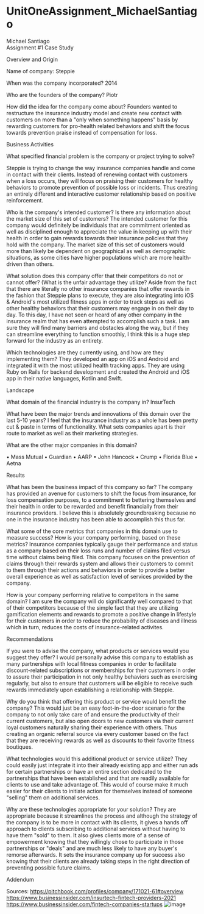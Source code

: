 # UnitOneAssignment_MichaelSantiago

Michael Santiago  
Assignment #1
Case Study

Overview and Origin

Name of company: Steppie

When was the company incorporated? 
2014

Who are the founders of the company? 
Piotr

How did the idea for the company come about?
Founders wanted to restructure the insurance industry model and create new contact with customers on more than a "only when something happens" basis by rewarding customers for pro-health related behaviors and shift the focus towards prevention praise instead of compensation for loss.

Business Activities

What specified financial problem is the company or project trying to solve?

Steppie is trying to change the way insurance companies handle and come in contact with their clients. Instead of renewing contact with customers when a loss occurs, they will focus on praising their customers for healthy behaviors to promote prevention of possible loss or incidents. Thus creating an entirely different and interactive customer relationship based on positive reinforcement.

Who is the company's intended customer? Is there any information about the market size of this set of customers?
The intended customer for this company would definitely be individuals that are commitment oriented as well as disciplined enough to appreciate the value in keeping up with their health in order to gain rewards towards their insurance policies that they hold with the company. The market size of this set of customers would more than likely be dependent on geographical as well as demographic situations, as some cities have higher populations which are more health-driven than others. 

What solution does this company offer that their competitors do not or cannot offer? (What is the unfair advantage they utilize?
Aside from the fact that there are literally no other insurance companies that offer rewards in the fashion that Steppie plans to execute, they are also integrating into iOS & Android's most utilized fitness apps in order to track steps as well as other healthy behaviors that their customers may engage in on their day to day. To this day, I have not seen or heard of any other company in the insurance realm that has even attempted to accomplish such a task. I am sure they will find many barriers and obstacles along the way, but if they can streamline everything to function smoothly, I think this is a huge step forward for the industry as an entirety.

Which technologies are they currently using, and how are they implementing them?
They developed an app on iOS and Android and integrated it with the most utilized health tracking apps. They are using Ruby on Rails for backend development and created the Android and iOS app in their native languages, Kotlin and Swift.  

Landscape

What domain of the financial industry is the company in?
InsurTech

What have been the major trends and innovations of this domain over the last 5-10 years?
I feel that the insurance industry as a whole has been pretty cut & paste in terms of functionality. What sets companies apart is their route to market as well as their marketing strategies. 

What are the other major companies in this domain?
 
•	Mass Mutual
•	Guardian
•	AARP
•	John Hancock
•	Crump
•	Florida Blue
•	Aetna 
 

Results

What has been the business impact of this company so far?
The company has provided an avenue for customers to shift the focus from insurance, for loss compensation purposes, to a commitment to bettering themselves and their health in order to be rewarded and benefit financially from their insurance providers. I believe this is absolutely groundbreaking because no one in the insurance industry has been able to accomplish this thus far.

What some of the core metrics that companies in this domain use to measure success? How is your company performing, based on these metrics?
Insurance companies typically gauge their performance and status as a company based on their loss runs and number of claims filed versus time without claims being filed. This company focuses on the prevention of claims through their rewards system and allows their customers to commit to them through their actions and behaviors in order to provide a better overall experience as well as satisfaction level of services provided by the company.


How is your company performing relative to competitors in the same domain?
I am sure the company will do significantly well compared to that of their competitors because of the simple fact that they are utilizing gamification elements and rewards to promote a positive change in lifestyle for their customers in order to reduce the probability of diseases and illness which in turn, reduces the costs of insurance-related activites.

Recommendations

If you were to advise the company, what products or services would you suggest they offer?
I would personally advise this company to establish as many partnerships with local fitness companies in order to facilitate discount-related subscriptions or memberships for their customers in order to assure their participation in not only healthy behaviors such as exercising regularly, but also to ensure that customers will be eligible to receive such rewards immediately upon establishing a relationship with Steppie.

Why do you think that offering this product or service would benefit the company?
This would just be an easy foot-in-the-door scenario for the company to not only take care of and ensure the productivity of their current customers, but also open doors to new customers via their current loyal customers naturally sharing their experience with others. Thus creating an organic referral source via every customer based on the fact that they are receiving rewards as well as discounts to their favorite fitness boutiques.

What technologies would this additional product or service utilize?
They could easily just integrate it into their already existing app and either run ads for certain partnerships or have an entire section dedicated to the partnerships that have been established and that are readily available for clients to use and take advantage of. This would of course make it much easier for their clients to initiate action for themselves instead of someone "selling" them on additional services. 

Why are these technologies appropriate for your solution?
They are appropriate because it streamlines the process and although the strategy of the company is to be more in contact with its clients, it gives a hands off approach to clients subscribing to additional services without having to have them "sold" to them. It also gives clients more of a sense of empowerment knowing that they willingly chose to participate in those partnerships or "deals" and are much less likely to have any buyer's remorse afterwards. It sets the insurance company up for success also knowing that their clients are already taking steps in the right direction of preventing possible future claims.

Addendum

Sources:
https://pitchbook.com/profiles/company/171021-61#overview
https://www.businessinsider.com/insurtech-fintech-providers-2021
https://www.businessinsider.com/fintech-companies-startups
![image](https://user-images.githubusercontent.com/84474147/119724871-467fdf80-be3d-11eb-9fbe-485b4927f1d7.png)
